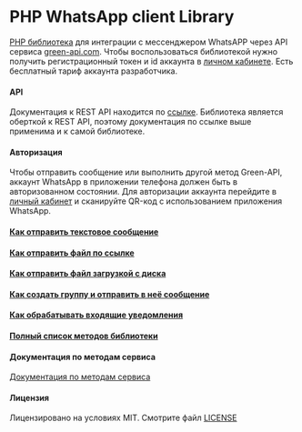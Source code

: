 # PHP WhatsApp client Library

[PHP библиотека](https://github.com/green-api/whatsapp-api-client-php) для интеграции с мессенджером WhatsAPP через API сервиса [green-api.com](https://green-api.com). Чтобы воспользоваться библиотекой нужно получить регистрационный токен и id аккаунта в [личном кабинете](https://console.green-api.com). Есть бесплатный тариф аккаунта разработчика.

#### API

Документация к REST API находится по [ссылке](https://green-api.com/docs/api/). Библиотека является оберткой к REST API, поэтому документация по ссылке выше применима и к самой библиотеке.

#### Авторизация 

Чтобы отправить сообщение или выполнить другой метод Green-API, аккаунт WhatsApp в приложении телефона должен быть в авторизованном состоянии. Для авторизации аккаунта перейдите в [личный кабинет](https://console.green-api.com) и сканируйте QR-код с использованием приложения WhatsApp.

#### [Как отправить текстовое сообщение](sendmessage.md)
#### [Как отправить файл по ссылке](sendfilebyurl.md)
#### [Как отправить файл загрузкой с диска](sendfilebyupload.md)
#### [Как создать группу и отправить в неё сообщение](creategroup.md)
#### [Как обрабатывать входящие уведомления](startReceiveNotification.md)
#### [Полный список методов библиотеки](fullmethods.md)

#### Документация по методам сервиса

[Документация по методам сервиса](https://green-api.com/docs/api/)

#### Лицензия

Лицензировано на условиях MIT. Смотрите файл [LICENSE](https://github.com/green-api/whatsapp-api-client-php/blob/master/LICENSE)
